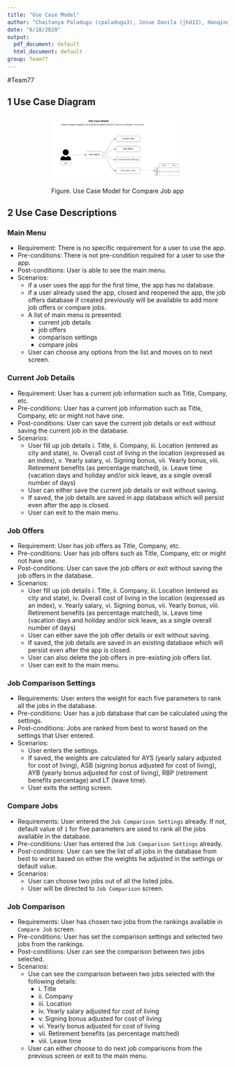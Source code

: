 ```yaml
---
title: "Use Case Model"
author: "Chaitanya Paladugu (cpaladugu3), Josue Davila (jhd13), Haoqing Zhu(hzhu377), Kyaw Myo Lwin (klwin6)"
date: "6/18/2020"
output:
  pdf_document: default
  html_document: default
group: Team77
---
```


#Team77

## 1 Use Case Diagram

<p align="center">
<img src="img/usecasemodel.png" width="300"></p>
<p align="center">Figure. Use Case Model for Compare Job app</p>

## 2 Use Case Descriptions

### Main Menu
- Requirement: There is no specific requirement for a user to use the app. 
- Pre-conditions: There is not pre-condition required for a user to use the app. 
- Post-conditions: User is able to see the main menu.
- Scenarios:
  - if a user uses the app for the first time, the app has no database. 
  - if a user already used the app, closed and reopened the app, the job offers database if created previously will be available to add more job offers or compare jobs. 
  - A list of main menu is presented. 
    - current job details
    - job offers
    - comparison settings
    - compare jobs
  - User can choose any options from the list and moves on to next screen. 
  
### Current Job Details
- Requirement: User has a current job information such as Title, Company, etc.
- Pre-conditions: User has a current job information such as Title, Company, etc or might not have one.
- Post-conditions: User can save the current job details or exit without saving the current job in the database. 
- Scenarios:
  - User fill up job details i.	Title, ii.	Company, iii.	Location (entered as city and state), iv.	Overall cost of living in the location (expressed as an index), v.	Yearly salary, vi.	Signing bonus, vii.	Yearly bonus, viii.	Retirement benefits (as percentage matched), ix.	Leave time (vacation days and holiday and/or sick leave, as a single overall number of days)
  - User can either save the current job details or exit without saving. 
  - If saved, the job details are saved in app database which will persist even after the app is closed.
  - User can exit to the main menu. 

### Job Offers
- Requirement: User has job offers as Title, Company, etc.
- Pre-conditions: User has job offers such as Title, Company, etc or might not have one.
- Post-conditions: User can save the job offers or exit without saving the job offers in the database. 
- Scenarios:
  - User fill up job details i.	Title, ii.	Company, iii.	Location (entered as city and state), iv.	Overall cost of living in the location (expressed as an index), v.	Yearly salary, vi.	Signing bonus, vii.	Yearly bonus, viii.	Retirement benefits (as percentage matched), ix.	Leave time (vacation days and holiday and/or sick leave, as a single overall number of days)
  - User can either save the job offer details or exit without saving. 
  - If saved, the job details are saved in an existing database which will persist even after the app is closed.
  - User can also delete the job offers in pre-existing job offers list. 
  - User can exit to the main menu.  

### Job Comparison Settings 
- Requirements: User enters the weight for each five parameters to rank all the jobs in the database. 
- Pre-conditions: User has a job database that can be calculated using the settings. 
- Post-conditions: Jobs are ranked from best to worst based on the settings that User entered. 
- Scenarios:
  - User enters the settings.
  - If saved, the weights are calculated for AYS (yearly salary adjusted for cost of living), ASB (signing bonus adjusted for cost of living), AYB (yearly bonus adjusted for cost of living), RBP (retirement benefits percentage) and LT (leave time). 
  - User exits the setting screen. 


### Compare Jobs 
- Requirements: User entered the `Job Comparison Settings` already. If not, default value of `1` for five parameters are used to rank all the jobs available in the database. 
- Pre-conditions: User has entered the `Job Comparison Settings` already. 
- Post-conditions: User can see the list of all jobs in the database from best to worst based on either the weights he adjusted in the settings or default value. 
- Scenarios: 
  - User can choose two jobs out of all the listed jobs. 
  - User will be directed to `Job Comparison` screen. 
  
  
### Job Comparison
- Requirements: User has chosen two jobs from the rankings available in `Compare Job` screen.
- Pre-conditions: User has set the comparison settings and selected two jobs from the rankings.  
- Post-conditions: User can see the comparison between two jobs selected. 
- Scenarios: 
  - Use can see the comparison between two jobs selected with the following details:
    -  i.	Title
    - ii.	Company
    - iii.	Location
    - iv.	Yearly salary adjusted for cost of living
    - v.	Signing bonus adjusted for cost of living
    - vi.	Yearly bonus adjusted for cost of living
    - vii.	Retirement benefits (as percentage matched)
    - viii.	Leave time
  - User can either choose to do next job comparisons from the previous screen or exit to the main menu. 
